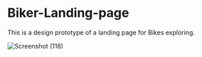 # Biker-Landing-page
This is a design prototype of a landing page for Bikes exploring.

![Screenshot (118)](https://github.com/Pradeep-Joshwa/Biker-Landing-page/assets/100898870/072eb683-4372-4894-8bd8-e7481a12f68f)
